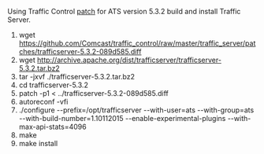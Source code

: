Using Traffic Control [patch](https://github.com/Comcast/traffic_control/blob/master/traffic_server/patches/trafficserver-5.3.2-089d585.diff) for ATS version 5.3.2 build and install Traffic Server.

1. wget https://github.com/Comcast/traffic_control/raw/master/traffic_server/patches/trafficserver-5.3.2-089d585.diff
2. wget http://archive.apache.org/dist/trafficserver/trafficserver-5.3.2.tar.bz2
3. tar -jxvf ./trafficserver-5.3.2.tar.bz2
4. cd trafficserver-5.3.2
5. patch -p1 < ../trafficserver-5.3.2-089d585.diff
6. autoreconf -vfi
7. ./configure --prefix=/opt/trafficserver --with-user=ats --with-group=ats --with-build-number=1.10112015 --enable-experimental-plugins --with-max-api-stats=4096
8. make
9. make install


